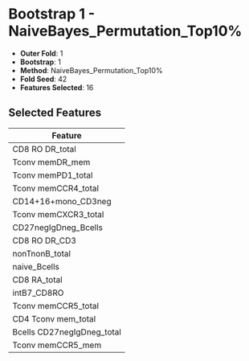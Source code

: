 # Bootstrap 1 - NaiveBayes_Permutation_Top10%

- **Outer Fold**: 1
- **Bootstrap**: 1
- **Method**: NaiveBayes_Permutation_Top10%
- **Fold Seed**: 42
- **Features Selected**: 16

## Selected Features

| Feature |
|---------|
| CD8 RO DR_total |
| Tconv memDR_mem |
| Tconv memPD1_total |
| Tconv memCCR4_total |
| CD14+16+mono_CD3neg |
| Tconv memCXCR3_total |
| CD27negIgDneg_Bcells |
| CD8 RO DR_CD3 |
| nonTnonB_total |
| naive_Bcells |
| CD8 RA_total |
| intB7_CD8RO |
| Tconv memCCR5_total |
| CD4 Tconv mem_total |
| Bcells CD27negIgDneg_total |
| Tconv memCCR5_mem |
